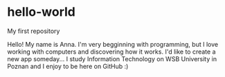 # hello-world
My first repository

Hello!
My name is Anna. I'm very begginning with programming, but I love working with computers and discovering how it works. I'd like to create a new app someday... I study Information Technology on WSB University in Poznan and I enjoy to be here on GitHub :) 
